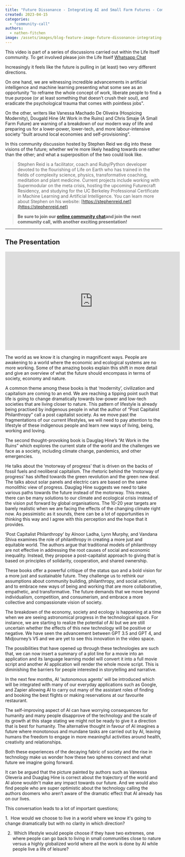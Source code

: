 ```yaml
---
title: "Future Dissonance - Integrating AI and Small Farm Futures - Community Call with Stephen Reid"
created: 2023-04-15
categories: 
  - "community-call"
authors: 
  - nathen-fitchen
image: /assets/images/blog-feature-image-future-dissonance-integrating-ai-and-small-farm-futures.jpg
---
```


This video is part of a series of discussions carried out within the Life Itself community. To get involved please join the Life Itself [Whatsapp Chat](https://chat.whatsapp.com/JNJCTZugNQn)

Increasingly it feels like the future is pulling in (at least) two very different directions.

On one hand, we are witnessing incredible advancements in artificial intelligence and machine learning presenting what some see as an opportunity "to reframe the whole concept of work, liberate people to find a true purpose (or at least something that doesn’t crush their soul), and eradicate the psychological trauma that comes with pointless jobs".  

On the other, writers like Vanessa Machado De Oliveira (Hospicing Modernity), Dougald Hine (At Work in the Ruins) and Chris Smaje (A Small Farm Future) are warning of a breakdown of our modern way of life and preparing us for a lower-power, lower-tech, and more labour-intensive society "built around local economies and self-provisioning".

In this community discussion hosted by Stephen Reid we dig into these visions of the future; whether we're more likely heading towards one rather than the other; and what a superposition of the two could look like.

> Stephen Reid is a facilitator, coach and Ruby/Python developer devoted to the flourishing of Life on Earth who has trained in the fields of complexity science, physics, transformative coaching, meditation and plant medicine. Current projects include working with Supermodular on the meta crisis, hosting the upcoming Futurecraft Residency, and studying for the UC Berkeley Professional Certificate in Machine Learning and Artificial Intelligence. You can learn more about Stephen on his website: [https://stephenreid.net](https://stephenreid.net)

> **Be sure to join our [online community chat](https://chat.whatsapp.com/JNJCTZugNQn1fq89xbHtfA)and join the next community call, with another exciting presentation!**

---
## The Presentation

<iframe width="560" height="315" src="https://www.youtube.com/embed/AXGCptB_xUs" title="YouTube video player" frameborder="0" allow="accelerometer; autoplay; clipboard-write; encrypted-media; gyroscope; picture-in-picture; web-share" allowfullscreen></iframe>

The world as we know it is changing in magnificent ways. People are awakening to a world where the economic and ecological systems are no more working. Some of the amazing books explain this shift in more detail and give an overview of what the future should encompass in terms of society, economy and nature. 

A common theme among these books is that ‘modernity’, civilization and capitalism are coming to an end. We are reaching a tipping point such that life is going to change dramatically towards low-power and low-tech societies that are living closer to nature. This pattern of lifestyle is already being practised by indigenous people in what the author of “Post Capitalist Philanthropy” call a post capitalist society. As we move past the fragmentations of our current lifestyles, we will need to pay attention to the lifestyle of these indigenous people and learn new ways of living, being, working and loving.

The second thought-provoking book is Dauglag Hine’s “At Work in the Ruins” which explores the current state of the world and the challenges we face as a society, including climate change, pandemics, and other emergencies. 

He talks about the ‘motorway of progress’ that is driven on the backs of fossil fuels and neoliberal capitalism. The rhetoric behind the ‘motorway of progress’ has shifted towards the green revolution and the green new deal. The talks about solar panels and electric cars are based on the same monolithic view of progress. Dauglag Hine suggests we need to take various paths towards the future instead of the motorway. This means, there can be many solutions to our climate and ecological crisis instead of the vision put forward by global organisations. The 10-20 year targets are barely realistic when we are facing the effects of the changing climate right now. As pessimistic as it sounds, there can be a lot of opportunities in thinking this way and I agree with this perception and the hope that it provides. 

‘Post Capitalist Philanthropy’ by Alnoor Ladha, Lynn Murphy, and Vandana Shiva examines the role of philanthropy in creating a more just and equitable world. The authors argue that traditional models of philanthropy are not effective in addressing the root causes of social and economic inequality. Instead, they propose a post-capitalist approach to giving that is based on principles of solidarity, cooperation, and shared ownership.
  
These books offer a powerful critique of the status quo and a bold vision for a more just and sustainable future. They challenge us to rethink our assumptions about community building, philanthropy, and social activism, and to embrace new ways of being and working that are more collaborative, empathetic, and transformative. The future demands that we move beyond individualism, competition, and consumerism, and embrace a more collective and compassionate vision of society.

The breakdown of the economy, society and ecology is happening at a time when we are seeing astronomical progress in the technological space. For instance, we are starting to realize the potential of AI but we are still uncertain whether the effects of this new technology will be positive or negative. We have seen the advancement between GPT 3.5 and GPT 4, and Midjourney’s V5 and we are yet to see this innovation in the video space. 

The possibilities that have opened up through these technologies are such that, we can now insert a summary of a plot line for a movie into an application and its language learning model will convert it into a full movie script and another AI application will render the whole movie script. This is diminishing the barriers for people interested in storytelling and narrative. 

In the next few months, AI ‘autonomous agents’ will be introduced which will be integrated with many of our everyday applications such as Google, and Zapier allowing AI to carry out many of the assistant roles of finding and booking the best flights or making reservations at our favourite restaurant. 

The self-improving aspect of AI can have worrying consequences for humanity and many people disapprove of the technology and the scale of its growth at this stage stating we might not be ready to give it a direction that is best for humanity. The alternative thought in favour of AI imagines a future where monotonous and mundane tasks are carried out by AI, leaving humans the freedom to engage in more meaningful activities around health, creativity and relationships. 

Both these experiences of the decaying fabric of society and the rise in technology make us wonder how these two spheres connect and what future we imagine going forward.

It can be argued that the picture painted by authors such as Vanessa Oleveria and Duaglag Hine is correct about the trajectory of the world and AI alone wouldn't make any impact towards our future. And we would also find people who are super optimistic about the technology calling the authors doomers who aren’t aware of the dramatic effect that AI already has on our lives. 

This conversation leads to a lot of important questions;
  
1.  How would we choose to live in a world where we know it's going to change dramatically but with no clarity in which direction? 

2.  Which lifestyle would people choose if they have two extremes, one where people can go back to living in small communities close to nature versus a highly globalized world where all the work is done by AI while people live a life of leisure?
